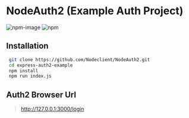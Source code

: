 # NodeAuth2 (Example Auth Project)
![npm-image]
![npm](https://img.shields.io/npm/dt/nodeauth2)


## Installation
```bash
 git clone https://github.com/Nodeclient/NodeAuth2.git
 cd express-auth2-example
 npm install
 npm run index.js
```

## Auth2 Browser Url
> http://127.0.0.1:3000/login


   [npm-image]: https://img.shields.io/npm/v/nodeauth2.svg?style=flat 
   [npm-url]: https://npmjs.org/package/nodeauth2 
